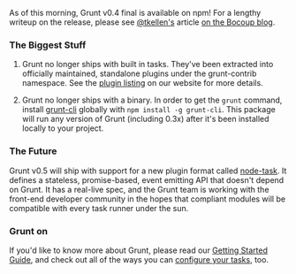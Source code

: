 As of this morning, Grunt v0.4 final is available on npm! For a lengthy writeup on the release, please see [@tkellen's](http://goingslowly.com) article [on the Bocoup blog](http://weblog.bocoup.com/tearing-grunt-apart/).

### The Biggest Stuff

1. Grunt no longer ships with built in tasks. They've been extracted into officially maintained, standalone plugins under the grunt-contrib namespace. See the [plugin listing](http://gruntjs.com/plugins) on our website for more details.

2. Grunt no longer ships with a binary. In order to get the `grunt` command, install [grunt-cli](https://github.com/gruntjs/grunt-cli) globally with `npm install -g grunt-cli`. This package will run any version of Grunt (including 0.3x) after it's been installed locally to your project.

### The Future

Grunt v0.5 will ship with support for a new plugin format called [node-task](https://github.com/tkellen/node-task). It defines a stateless, promise-based, event emitting API that doesn't depend on Grunt. It has a real-live spec, and the Grunt team is working with the front-end developer community in the hopes that compliant modules will be compatible with every task runner under the sun.

### Grunt on
If you'd like to know more about Grunt, please read our [Getting Started Guide](http://gruntjs.com/getting-started), and check out all of the ways you can [configure your tasks](http://gruntjs.com/configuring-tasks), too.

